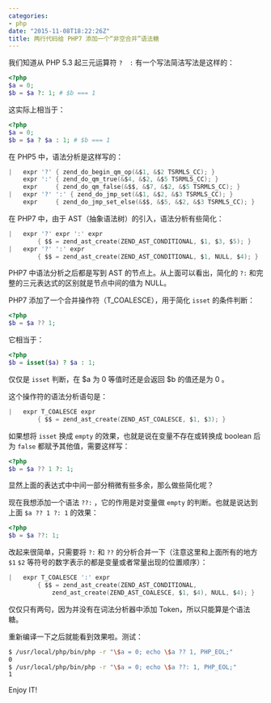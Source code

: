 ```yaml
---
categories:
- php
date: "2015-11-08T18:22:26Z"
title: 两行代码给 PHP7 添加一个“非空合并”语法糖
---
```


我们知道从 PHP 5.3 起三元运算符 `?  :` 有一个写法简洁写法是这样的：

``` php
<?php
$a = 0;
$b = $a ?: 1; # $b === 1
```

这实际上相当于：

``` php
<?php
$a = 0;
$b = $a ? $a : 1; # $b === 1
```

在 PHP5 中，语法分析是这样写的：

``` c
|   expr '?' { zend_do_begin_qm_op(&$1, &$2 TSRMLS_CC); }
    expr ':' { zend_do_qm_true(&$4, &$2, &$5 TSRMLS_CC); }
    expr     { zend_do_qm_false(&$$, &$7, &$2, &$5 TSRMLS_CC); }
|   expr '?' ':' { zend_do_jmp_set(&$1, &$2, &$3 TSRMLS_CC); }
    expr     { zend_do_jmp_set_else(&$$, &$5, &$2, &$3 TSRMLS_CC); }
```

在 PHP7 中，由于 AST（抽象语法树）的引入，语法分析有些简化：

``` c
|   expr '?' expr ':' expr
        { $$ = zend_ast_create(ZEND_AST_CONDITIONAL, $1, $3, $5); }
|   expr '?' ':' expr
        { $$ = zend_ast_create(ZEND_AST_CONDITIONAL, $1, NULL, $4); }
```

PHP7 中语法分析之后都是写到 AST 的节点上。从上面可以看出，简化的 `?:` 和完整的三元表达式的区别就是节点中间的值为 NULL。

PHP7 添加了一个合并操作符（T_COALESCE），用于简化 `isset` 的条件判断：

``` php
<?php
$b = $a ?? 1;
```

它相当于：

``` php
<?php
$b = isset($a) ? $a : 1;
```

仅仅是 `isset` 判断，在 $a 为 0 等值时还是会返回 $b 的值还是为 0 。

这个操作符的语法分析语句是：

``` c
|   expr T_COALESCE expr
        { $$ = zend_ast_create(ZEND_AST_COALESCE, $1, $3); }
```

如果想将 `isset` 换成 `empty` 的效果，也就是说在变量不存在或转换成 boolean  后为 `false` 都赋予其他值，需要这样写：

``` php
<?php
$b = $a ?? 1 ?: 1;
```

显然上面的表达式中中间一部分稍微有些多余，那么做些简化呢？

现在我想添加一个语法 `??:` ，它的作用是对变量做 `empty` 的判断。也就是说达到上面 `$a ?? 1 ?: 1` 的效果：

``` php
<?php
$b = $a ??: 1;
```

改起来很简单，只需要将 `?:` 和 `??` 的分析合并一下（注意这里和上面所有的地方 `$1` `$2` 等符号的数字表示的都是变量或者常量出现的位置顺序）：

``` c
|   expr T_COALESCE ':' expr
        { $$ = zend_ast_create(ZEND_AST_CONDITIONAL,
            zend_ast_create(ZEND_AST_COALESCE, $1, $4), NULL, $4); }
```

仅仅只有两句，因为并没有在词法分析器中添加 Token，所以只能算是个语法糖。

重新编译一下之后就能看到效果啦。测试：

``` sh
$ /usr/local/php/bin/php -r "\$a = 0; echo \$a ?? 1, PHP_EOL;"
0
$ /usr/local/php/bin/php -r "\$a = 0; echo \$a ??: 1, PHP_EOL;"
1
```

Enjoy IT!
